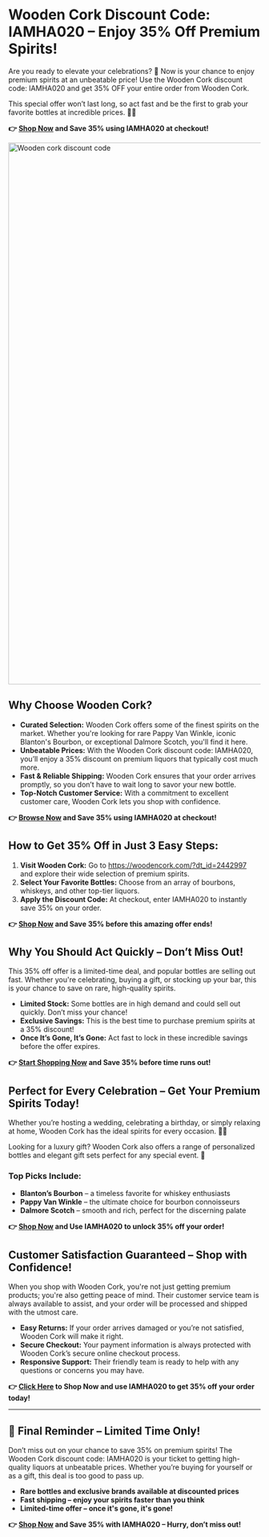 <h1>Wooden Cork Discount Code: IAMHA020 – Enjoy 35% Off Premium Spirits!</h1>
    <p>Are you ready to elevate your celebrations? 🥂 Now is your chance to enjoy premium spirits at an unbeatable price! Use the Wooden Cork discount code: IAMHA020 and get 35% OFF your entire order from Wooden Cork.</p>
    <p>This special offer won’t last long, so act fast and be the first to grab your favorite bottles at incredible prices. 🍾🎁</p>
    <p><strong>👉 <a href="https://woodencork.com/?dt_id=2442997">Shop Now</a> and Save 35% using IAMHA020 at checkout!</strong></p>
    <img src="https://images.mirror-media.xyz/publication-images/umBNu0vT-0z9Ilumw1p24.png?height=315&width=630" alt="Wooden cork discount code" width="1080">
    <h2>Why Choose Wooden Cork?</h2>
    <ul>
        <li><strong>Curated Selection:</strong> Wooden Cork offers some of the finest spirits on the market. Whether you're looking for rare Pappy Van Winkle, iconic Blanton's Bourbon, or exceptional Dalmore Scotch, you'll find it here.</li>
        <li><strong>Unbeatable Prices:</strong> With the Wooden Cork discount code: IAMHA020, you’ll enjoy a 35% discount on premium liquors that typically cost much more.</li>
        <li><strong>Fast & Reliable Shipping:</strong> Wooden Cork ensures that your order arrives promptly, so you don’t have to wait long to savor your new bottle.</li>
        <li><strong>Top-Notch Customer Service:</strong> With a commitment to excellent customer care, Wooden Cork lets you shop with confidence.</li>
    </ul>
    <p><strong>👉 <a href="https://woodencork.com/?dt_id=2442997">Browse Now</a> and Save 35% using IAMHA020 at checkout!</strong></p>
    <h2>How to Get 35% Off in Just 3 Easy Steps:</h2>
    <ol>
        <li><strong>Visit Wooden Cork:</strong> Go to <a href="https://woodencork.com/?dt_id=2442997">https://woodencork.com/?dt_id=2442997</a> and explore their wide selection of premium spirits.</li>
        <li><strong>Select Your Favorite Bottles:</strong> Choose from an array of bourbons, whiskeys, and other top-tier liquors.</li>
        <li><strong>Apply the Discount Code:</strong> At checkout, enter IAMHA020 to instantly save 35% on your order.</li>
    </ol>
    <p><strong>👉 <a href="https://woodencork.com/?dt_id=2442997">Shop Now</a> and Save 35% before this amazing offer ends!</strong></p>
    <h2>Why You Should Act Quickly – Don’t Miss Out!</h2>
    <p>This 35% off offer is a limited-time deal, and popular bottles are selling out fast. Whether you're celebrating, buying a gift, or stocking up your bar, this is your chance to save on rare, high-quality spirits.</p>
    <ul>
        <li><strong>Limited Stock:</strong> Some bottles are in high demand and could sell out quickly. Don’t miss your chance!</li>
        <li><strong>Exclusive Savings:</strong> This is the best time to purchase premium spirits at a 35% discount!</li>
        <li><strong>Once It’s Gone, It’s Gone:</strong> Act fast to lock in these incredible savings before the offer expires.</li>
    </ul>
    <p><strong>👉 <a href="https://woodencork.com/?dt_id=2442997">Start Shopping Now</a> and Save 35% before time runs out!</strong></p>
    <h2>Perfect for Every Celebration – Get Your Premium Spirits Today!</h2>
    <p>Whether you’re hosting a wedding, celebrating a birthday, or simply relaxing at home, Wooden Cork has the ideal spirits for every occasion. 🥃✨</p>
    <p>Looking for a luxury gift? Wooden Cork also offers a range of personalized bottles and elegant gift sets perfect for any special event. 💝</p>
    <h3>Top Picks Include:</h3>
    <ul>
        <li><strong>Blanton’s Bourbon</strong> – a timeless favorite for whiskey enthusiasts</li>
        <li><strong>Pappy Van Winkle</strong> – the ultimate choice for bourbon connoisseurs</li>
        <li><strong>Dalmore Scotch</strong> – smooth and rich, perfect for the discerning palate</li>
    </ul>
    <p><strong>👉 <a href="https://woodencork.com/?dt_id=2442997">Shop Now</a> and Use IAMHA020 to unlock 35% off your order!</strong></p>
    <h2>Customer Satisfaction Guaranteed – Shop with Confidence!</h2>
    <p>When you shop with Wooden Cork, you're not just getting premium products; you're also getting peace of mind. Their customer service team is always available to assist, and your order will be processed and shipped with the utmost care.</p>
    <ul>
        <li><strong>Easy Returns:</strong> If your order arrives damaged or you’re not satisfied, Wooden Cork will make it right.</li>
        <li><strong>Secure Checkout:</strong> Your payment information is always protected with Wooden Cork’s secure online checkout process.</li>
        <li><strong>Responsive Support:</strong> Their friendly team is ready to help with any questions or concerns you may have.</li>
    </ul>
    <p><strong>👉 <a href="https://woodencork.com/?dt_id=2442997">Click Here</a> to Shop Now and use IAMHA020 to get 35% off your order today!</strong></p>
    <hr>
    <h2>🚨 Final Reminder – Limited Time Only!</h2>
    <p>Don’t miss out on your chance to save 35% on premium spirits! The Wooden Cork discount code: IAMHA020 is your ticket to getting high-quality liquors at unbeatable prices. Whether you’re buying for yourself or as a gift, this deal is too good to pass up.</p>
    <ul>
        <li><strong>Rare bottles and exclusive brands available at discounted prices</strong></li>
        <li><strong>Fast shipping – enjoy your spirits faster than you think</strong></li>
        <li><strong>Limited-time offer – once it's gone, it's gone!</strong></li>
    </ul>
    <p><strong>👉 <a href="https://woodencork.com/?dt_id=2442997">Shop Now</a> and Save 35% with IAMHA020 – Hurry, don’t miss out!</strong></p>
</body>
</html>
